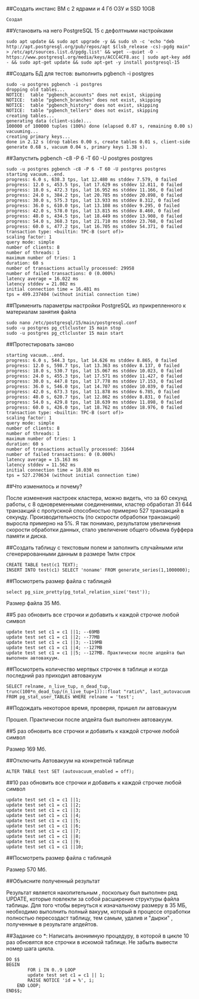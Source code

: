 ##Создать инстанс ВМ с 2 ядрами и 4 Гб ОЗУ и SSD 10GB
```
Создал
```
##Установить на него PostgreSQL 15 с дефолтными настройками
```
sudo apt update && sudo apt upgrade -y && sudo sh -c 'echo "deb http://apt.postgresql.org/pub/repos/apt $(lsb_release -cs)-pgdg main" > /etc/apt/sources.list.d/pgdg.list' && wget --quiet -O - https://www.postgresql.org/media/keys/ACCC4CF8.asc | sudo apt-key add - && sudo apt-get update && sudo apt-get -y install postgresql-15
```
##Создать БД для тестов: выполнить pgbench -i postgres
```
sudo -u postgres pgbench -i postgres
dropping old tables...
NOTICE:  table "pgbench_accounts" does not exist, skipping
NOTICE:  table "pgbench_branches" does not exist, skipping
NOTICE:  table "pgbench_history" does not exist, skipping
NOTICE:  table "pgbench_tellers" does not exist, skipping
creating tables...
generating data (client-side)...
100000 of 100000 tuples (100%) done (elapsed 0.07 s, remaining 0.00 s)
vacuuming...
creating primary keys...
done in 2.12 s (drop tables 0.00 s, create tables 0.01 s, client-side generate 0.68 s, vacuum 0.04 s, primary keys 1.38 s).
```
##Запустить pgbench -c8 -P 6 -T 60 -U postgres postgres
```
sudo -u postgres pgbench -c8 -P 6 -T 60 -U postgres postgres
starting vacuum...end.
progress: 6.0 s, 638.3 tps, lat 12.480 ms stddev 7.579, 0 failed
progress: 12.0 s, 453.5 tps, lat 17.629 ms stddev 12.811, 0 failed
progress: 18.0 s, 472.3 tps, lat 16.952 ms stddev 11.166, 0 failed
progress: 24.0 s, 384.2 tps, lat 20.785 ms stddev 20.898, 0 failed
progress: 30.0 s, 575.3 tps, lat 13.933 ms stddev 8.312, 0 failed
progress: 36.0 s, 610.0 tps, lat 13.108 ms stddev 9.295, 0 failed
progress: 42.0 s, 578.0 tps, lat 13.815 ms stddev 8.460, 0 failed
progress: 48.0 s, 434.5 tps, lat 18.449 ms stddev 13.908, 0 failed
progress: 54.0 s, 368.3 tps, lat 21.710 ms stddev 23.768, 0 failed
progress: 60.0 s, 477.2 tps, lat 16.705 ms stddev 54.371, 0 failed
transaction type: <builtin: TPC-B (sort of)>
scaling factor: 1
query mode: simple
number of clients: 8
number of threads: 1
maximum number of tries: 1
duration: 60 s
number of transactions actually processed: 29958
number of failed transactions: 0 (0.000%)
latency average = 16.022 ms
latency stddev = 21.082 ms
initial connection time = 16.481 ms
tps = 499.237404 (without initial connection time)
```
##Применить параметры настройки PostgreSQL из прикрепленного к материалам занятия файла
```
sudo nano /etc/postgresql/15/main/postgresql.conf
sudo -u postgres pg_ctlcluster 15 main stop
sudo -u postgres pg_ctlcluster 15 main start
```
##Протестировать заново
```
starting vacuum...end.
progress: 6.0 s, 544.3 tps, lat 14.626 ms stddev 8.865, 0 failed
progress: 12.0 s, 598.7 tps, lat 13.363 ms stddev 8.137, 0 failed
progress: 18.0 s, 530.7 tps, lat 15.067 ms stddev 10.023, 0 failed
progress: 24.0 s, 455.3 tps, lat 17.571 ms stddev 11.427, 0 failed
progress: 30.0 s, 447.8 tps, lat 17.778 ms stddev 17.153, 0 failed
progress: 36.0 s, 546.0 tps, lat 14.707 ms stddev 10.039, 0 failed
progress: 42.0 s, 673.3 tps, lat 11.878 ms stddev 6.785, 0 failed
progress: 48.0 s, 620.7 tps, lat 12.862 ms stddev 8.831, 0 failed
progress: 54.0 s, 429.8 tps, lat 18.639 ms stddev 11.898, 0 failed
progress: 60.0 s, 426.0 tps, lat 18.762 ms stddev 18.976, 0 failed
transaction type: <builtin: TPC-B (sort of)>
scaling factor: 1
query mode: simple
number of clients: 8
number of threads: 1
maximum number of tries: 1
duration: 60 s
number of transactions actually processed: 31644
number of failed transactions: 0 (0.000%)
latency average = 15.163 ms
latency stddev = 11.562 ms
initial connection time = 18.030 ms
tps = 527.270634 (without initial connection time)
```
##Что изменилось и почему?

После изменения настроек кластера, можно видеть, что за 60 секунд работы, с 8 одновременными соединениями, кластер обработал 31 644 транзакций с пропускной способностью примерно 527 транзакций в секунду.
Производительность (по скорости обработки транзакций) выросла примерно на 5%. Я так понимаю, результатом увеличения скорости обработки данных, стало увеличение общего объема буффера памяти и диска. 

##Создать таблицу с текстовым полем и заполнить случайными или сгенерированными данным в размере 1млн строк
```
CREATE TABLE test(c1 TEXT);
INSERT INTO test(c1) SELECT 'noname' FROM generate_series(1,1000000);
```
##Посмотреть размер файла с таблицей
```
select pg_size_pretty(pg_total_relation_size('test'));
```
Размер файла 35 Мб.

##5 раз обновить все строчки и добавить к каждой строчке любой символ
```
update test set c1 = c1 ||1; --69MB
update test set c1 = c1 ||2; --77MB
update test set c1 = c1 ||3; --119MB
update test set c1 = c1 ||4; --127MB
update test set c1 = c1 ||5; --127MB. Практически после апдейта был выполнен автовакуум.
```
##Посмотреть количество мертвых строчек в таблице и когда последний раз приходил автовакуум
```
SELECT relname, n_live_tup, n_dead_tup, trunc(100*n_dead_tup/(n_live_tup+1))::float "ratio%", last_autovacuum FROM pg_stat_user_TABLEs WHERE relname = 'test';
```
##Подождать некоторое время, проверяя, пришел ли автовакуум

Прошел. Практически после апдейта был выполнен автовакуум.

##5 раз обновить все строчки и добавить к каждой строчке любой символ

Размер 169 Мб.

##Отключить Автовакуум на конкретной таблице
```
ALTER TABLE test SET (autovacuum_enabled = off);
```
##10 раз обновить все строчки и добавить к каждой строчке любой символ
```
update test set c1 = c1 ||1; 
update test set c1 = c1 ||2; 
update test set c1 = c1 ||3; 
update test set c1 = c1 ||4; 
update test set c1 = c1 ||5;
update test set c1 = c1 ||6; 
update test set c1 = c1 ||7; 
update test set c1 = c1 ||8; 
update test set c1 = c1 ||9; 
update test set c1 = c1 ||10;
```
##Посмотреть размер файла с таблицей

Размер 570 Мб.

##Объясните полученный результат

Результат является накопительным , поскольку был выполнен ряд UPDATE, которые повлекли за собой расширение структуры файла таблицы. Для того чтобы вернуться к изначальному размеру в 35 МБ, необходимо выполнить полный вакуум, 
который в процессе отработки полностью пересоздаст таблицу, тем самым, удалив и "дырки" , полученные в результате апдейтов. 

##Задание со *: Написать анонимную процедуру, в которой в цикле 10 раз обновятся все строчки в искомой таблице. Не забыть вывести номер шага цикла.
```
DO $$
BEGIN
        FOR i IN 0..9 LOOP
        update test set c1 = c1 || 1;
		RAISE NOTICE 'id = %', i;
    END LOOP;
END$$;
```